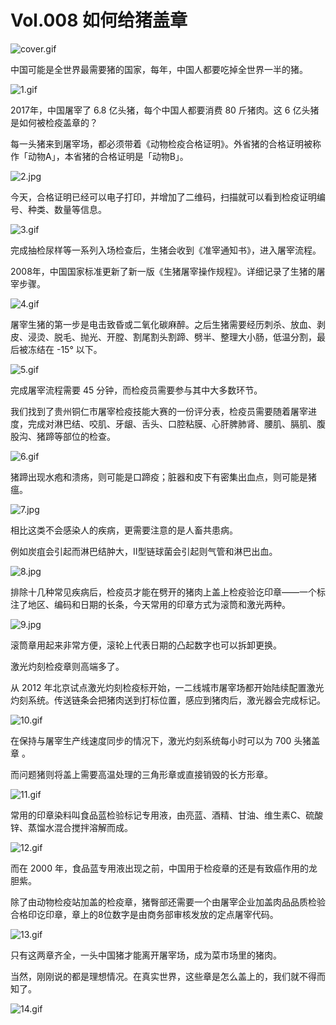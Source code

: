 # Vol.008 如何给猪盖章

![cover.gif](https://cdn.jsdelivr.net/gh/XxLittleCxX/paperclip-static/008/cover.gif)

中国可能是全世界最需要猪的国家，每年，中国人都要吃掉全世界一半的猪。

![1.gif](https://cdn.jsdelivr.net/gh/XxLittleCxX/paperclip-static/008/1.gif)

2017年，中国屠宰了 6.8 亿头猪，每个中国人都要消费 80 斤猪肉。这 6 亿头猪是如何被检疫盖章的？

每一头猪来到屠宰场，都必须带着《动物检疫合格证明》。外省猪的合格证明被称作「动物A」，本省猪的合格证明是「动物B」。

![2.jpg](https://cdn.jsdelivr.net/gh/XxLittleCxX/paperclip-static/008/2.jpg)

今天，合格证明已经可以电子打印，并增加了二维码，扫描就可以看到检疫证明编号、种类、数量等信息。

![3.gif](https://cdn.jsdelivr.net/gh/XxLittleCxX/paperclip-static/008/3.gif)

完成抽检尿样等一系列入场检查后，生猪会收到《准宰通知书》，进入屠宰流程。

2008年，中国国家标准更新了新一版《生猪屠宰操作规程》。详细记录了生猪的屠宰步骤。

![4.gif](https://cdn.jsdelivr.net/gh/XxLittleCxX/paperclip-static/008/4.gif)

屠宰生猪的第一步是电击致昏或二氧化碳麻醉。之后生猪需要经历刺杀、放血、剥皮、浸烫、脱毛、抛光、开膛、割尾割头割蹄、劈半、整理大小肠，低温分割，最后被冻结在 -15° 以下。

![5.gif](https://cdn.jsdelivr.net/gh/XxLittleCxX/paperclip-static/008/5.gif)

完成屠宰流程需要 45 分钟，而检疫员需要参与其中大多数环节。

我们找到了贵州铜仁市屠宰检疫技能大赛的一份评分表，检疫员需要随着屠宰进度，完成对淋巴结、咬肌、牙龈、舌头、口腔粘膜、心肝脾肺肾、腰肌、膈肌、腹股沟、猪蹄等部位的检查。

![6.gif](https://cdn.jsdelivr.net/gh/XxLittleCxX/paperclip-static/008/6.gif)

猪蹄出现水疱和溃疡，则可能是口蹄疫；脏器和皮下有密集出血点，则可能是猪瘟。

![7.jpg](https://cdn.jsdelivr.net/gh/XxLittleCxX/paperclip-static/008/7.jpg)

相比这类不会感染人的疾病，更需要注意的是人畜共患病。

例如炭疽会引起而淋巴结肿大，Ⅱ型链球菌会引起则气管和淋巴出血。

![8.jpg](https://cdn.jsdelivr.net/gh/XxLittleCxX/paperclip-static/008/8.jpg)

排除十几种常见疾病后，检疫员才能在劈开的猪肉上盖上检疫验讫印章——一个标注了地区、编码和日期的长条，今天常用的印章方式为滚筒和激光两种。

![9.jpg](https://cdn.jsdelivr.net/gh/XxLittleCxX/paperclip-static/008/9.jpg)

滚筒章用起来非常方便，滚轮上代表日期的凸起数字也可以拆卸更换。

激光灼刻检疫章则高端多了。

从 2012 年北京试点激光灼刻检疫标开始，一二线城市屠宰场都开始陆续配置激光灼刻系统。传送链条会把猪肉送到打标位置，感应到猪肉后，激光器会完成标记。

![10.gif](https://cdn.jsdelivr.net/gh/XxLittleCxX/paperclip-static/008/10.gif)

在保持与屠宰生产线速度同步的情况下，激光灼刻系统每小时可以为 700 头猪盖章 。

而问题猪则将盖上需要高温处理的三角形章或直接销毁的长方形章。

![11.gif](https://cdn.jsdelivr.net/gh/XxLittleCxX/paperclip-static/008/11.gif)

常用的印章染料叫食品蓝检验标记专用液，由亮蓝、酒精、甘油、维生素C、硫酸锌、蒸馏水混合搅拌溶解而成。

![12.gif](https://cdn.jsdelivr.net/gh/XxLittleCxX/paperclip-static/008/12.gif)

而在 2000 年，食品蓝专用液出现之前，中国用于检疫章的还是有致癌作用的龙胆紫。

除了由动物检疫站加盖的检疫章，猪臀部还需要一个由屠宰企业加盖肉品品质检验合格印讫印章，章上的8位数字是由商务部审核发放的定点屠宰代码。

![13.gif](https://cdn.jsdelivr.net/gh/XxLittleCxX/paperclip-static/008/13.gif)

只有这两章齐全，一头中国猪才能离开屠宰场，成为菜市场里的猪肉。

当然，刚刚说的都是理想情况。在真实世界，这些章是怎么盖上的，我们就不得而知了。

![14.gif](https://cdn.jsdelivr.net/gh/XxLittleCxX/paperclip-static/008/14.gif)
 